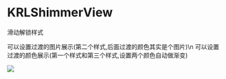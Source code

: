 # KRLShimmerView
滑动解锁样式

可以设置过渡的图片展示(第二个样式,后面过渡的颜色其实是个图片)\n
可以设置过渡的颜色展示(第一个样式和第三个样式,设置两个颜色自动做渐变)

![](https://github.com/haohaocai/KRLShimmerView/blob/master/resource/Shimmer.gif)
